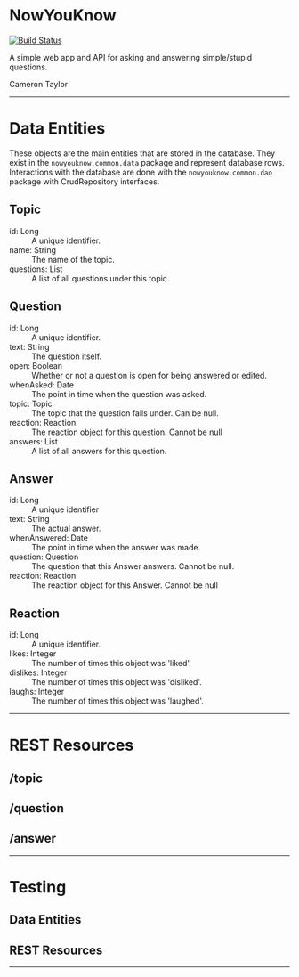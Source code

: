 # NowYouKnow

[![Build Status](https://travis-ci.org/cpe305/fall2016-project-axis7818.svg?branch=master)](https://travis-ci.org/cpe305/fall2016-project-axis7818)

A simple web app and API for asking and answering simple/stupid questions.

Cameron Taylor

---

# Data Entities

These objects are the main entities that are stored in the database. They exist in the `nowyouknow.common.data` package and represent database rows. Interactions with the database are done with the `nowyouknow.common.dao` package with CrudRepository interfaces.

## Topic

<dl>
   <dt>id: Long</dt>
   <dd>A unique identifier.</dd>

   <dt>name: String</dt>
   <dd>The name of the topic.</dd>

   <dt>questions: List<Question></dt>
   <dd>A list of all questions under this topic.</dd>
</dl>

## Question

<dl>
   <dt>id: Long</dt>
   <dd>A unique identifier.</dd>

   <dt>text: String</dt>
   <dd>The question itself.</dd>

   <dt>open: Boolean</dt>
   <dd>Whether or not a question is open for being answered or edited.</dd>

   <dt>whenAsked: Date</dt>
   <dd>The point in time when the question was asked.</dd>

   <dt>topic: Topic</dt>
   <dd>The topic that the question falls under. Can be null.</dd>

   <dt>reaction: Reaction</dt>
   <dd>The reaction object for this question. Cannot be null</dd>

   <dt>answers: List<Answer></dt>
   <dd>A list of all answers for this question.</dd>
</dl>

## Answer

<dl>
   <dt>id: Long</dt>
   <dd>A unique identifier</dd>

   <dt>text: String</dt>
   <dd>The actual answer.</dd>

   <dt>whenAnswered: Date</dt>
   <dd>The point in time when the answer was made.</dd>

   <dt>question: Question</dt>
   <dd>The question that this Answer answers. Cannot be null.</dd>

   <dt>reaction: Reaction</dt>
   <dd>The reaction object for this Answer. Cannot be null</dd>
</dl>

## Reaction

<dl>
   <dt>id: Long</dt>
   <dd>A unique identifier.</dd>

   <dt>likes: Integer</dt>
   <dd>The number of times this object was 'liked'.</dd>

   <dt>dislikes: Integer</dt>
   <dd>The number of times this object was 'disliked'.</dd>

   <dt>laughs: Integer</dt>
   <dd>The number of times this object was 'laughed'.</dd>
</dl>

---

# REST Resources

## /topic

## /question

## /answer

---

# Testing

## Data Entities

## REST Resources

---

